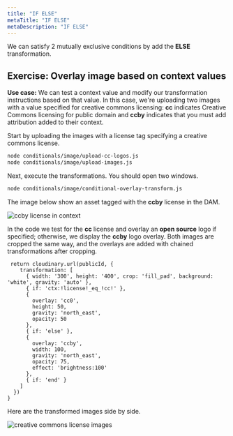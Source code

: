 ```yaml
---
title: "IF ELSE"
metaTitle: "IF ELSE"
metaDescription: "IF ELSE"
---
```


We can satisfy 2 mutually exclusive conditions by add the **ELSE** transformation.  

## Exercise: Overlay image based on context values

**Use case:** We can test a context value and modify our transformation instructions based on that value.  In this case, we're uploading two images with a value specified for creative commons licensing: **cc** indicates Creative Commons licensing for public domain and **ccby** indicates that you must add attribution added to their context.

Start by uploading the images with a license tag specifying a creative commons license. 

```bash
node conditionals/image/upload-cc-logos.js 
node conditionals/image/upload-images.js
```

Next, execute the transformations.  You should open two windows. 

```bash
node conditionals/image/conditional-overlay-transform.js
```

The image below show an asset tagged with the **ccby** license in the DAM.

![ccby license in context](https://res.cloudinary.com/cloudinary-training/image/upload/v1589236687/book/conditionals-license-in-context.png)

In the code we test for the **cc** license and overlay an **open source** logo if specified; otherwise, we display the **ccby** logo overlay.  Both images are cropped the same way, and the overlays are added with chained transformations after cropping.

```javacript
 return cloudinary.url(publicId, {
    transformation: [
      { width: '300', height: '400', crop: 'fill_pad', background: 'white', gravity: 'auto' },
      { if: 'ctx:!license!_eq_!cc!' },
      {
        overlay: 'cc0',
        height: 50,
        gravity: 'north_east',
        opacity: 50
      },
      { if: 'else' },
      {
        overlay: 'ccby',
        width: 100,
        gravity: 'north_east',
        opacity: 75,
        effect: 'brightness:100'
      },
      { if: 'end' }
    ]
  })
}

```

Here are the transformed images side by side.

![creative commons license images](https://res.cloudinary.com/cloudinary-training/image/upload/v1589237272/book/conditionals-context-overlay.png)



